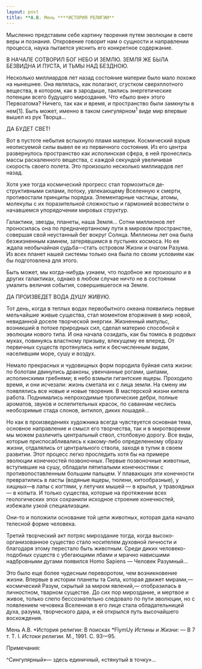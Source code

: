 ```yaml
---
layout: post
title: **А.В. Мень ****ИСТОРИЯ РЕЛИГИИ**
---
```


Мысленно представим себе картину творения путем эволюции в свете веры и
познания. Откровение говорит нам о сущности и направлении процесса,
наука пытается уяснить его конкретное содержание.

В НАЧАЛЕ СОТВОРИЛ БОГ НЕБО И ЗЕМЛЮ. ЗЕМЛЯ ЖЕ БЫЛА БЕЗВИДНА И ПУСТА, И
ТЬМЫ НАД БЕЗДНОЮ.

Несколько миллиардов лет назад состояние материи было мало похоже на
нынешнее. Она являлась, как полагают, сгустком сверх­плотного
вещества, в котором, как в зародыше, таились энергетиче­ские
потенции всего будущего мироздания. Что «было вне» этого
Первоатома? Ничего, так как и время, и пространство были
замк­нуты в нем\[1\]. Быть может, именно в таком
сингулярном<sup>1</sup> виде мир впервые вышел из рук
Творца...

ДА БУДЕТ СВЕТ\!

Вот в пустоте небытия вспыхнуло пламя материи. Космический взрыв
неописуемой силы вывел ее из первичного состояния. Из его центра
развернулось пространство как исполинская сфера, в ней пронеслись массы
раскаленного вещества, с каждой секундой уве­личивая скорость своего
полета. Это произошло несколько милли­ардов лет назад.

Хотя уже тогда космический прогресс стал тормозиться де­структивными
силами, потоку, увлекающему Вселенную к смерти, противостали
принципы порядка. Элементарные частицы, атомы, молекулы с их
поразительной сложностью и гармонией возвестили о начавшемся
упорядочении мировых структур.

Галактики, звезды, планеты, наша Земля... Сотни миллионов лет
проносилась она по предначертанному пути в мировом
пространст­ве, совершая свой неустанный бег вокруг Солнца.
Миллионы лет она была безжизненным камнем, затерявшимся в пустынях
космо­са. Но ее ждала необычайная судьба—стать островом Жизни и
очагом Разума. Из всех планет нашей системы только она была по
своим условиям как бы подготовлена для этого.

Быть может, мы когда-нибудь узнаем, что подобное же про­изошло и в
других галактиках, однако в любом случае ничто не в состоянии
умалить величия события, совершившегося на Земле.

ДА ПРОИЗВЕДЕТ ВОДА ДУШУ ЖИВУЮ.

Тот день, когда в теплых водах первобытного океана появились первые
мельчайшие живые существа, стал моментом вторжения в мир новой,
невиданной доселе творческой энергии. Жизненный импульс, возникший в
потоке природных сил, сделал материю способной к эволюции нового типа. И
она начала созидать, как бы томясь в родовых муках, повинуясь властному
призыву, влекущему ее вперед. От первичных существ протянулись нити к
бесчислен­ным видам, населившим море, сушу и воздух.

Немало прекрасных и чудовищных форм породила буйная сила жизни: по
болотам двинулись драконы, увенчанные рогами, шипа­ми,
исполинскими гребнями; в небо взмыли гигантские ящеры.
Проходило время, и они исчезали: жизнь сметала их с лица земли. На
смену им появлялись все новые и новые творения. В мастерской жизни
кипела работа. Поднимались непроходимые тропические дебри, полные
ароматов, звуков и ослепительных красок, по саван­нам неслись
необозримые стада слонов, антилоп, диких лошадей...

Но как в произведениях художника всегда чувствуется основная тема,
основное направление и смысл его творчества, так и в миротворении
мы можем различить центральный ствол, столбовую дорогу. Все виды,
которые приспосабливались к какому-либо опре­деленному образу
жизни, отдалялись от центрального ствола, захо­дя в тупик в своем
развитии. Этот процесс легко проследить хотя бы на примере эволюции
конечностей позвоночных. Первые позво­ночные животные, вступившие на
сушу, обладали пятипалыми конечностями с противопоставленным большим
пальцем. У плава­ющих эти конечности превратились в ласты (водяные
ящеры, тюлени, китообразные), у хищных—в лапы с когтями, у летучих
мышей — в крылья, у травоядных — в копыта. И только существа, которые
на протяжении всех геологических эпох сохранили исход­ное строение
конечностей, избежали узкой специализации.

Они-то и положили основание той цепи животных, которая дала начало
телесной форме человека.

Третий творческий акт потряс мироздание тогда, когда
высоко­организованное существо стало носителем
духовной личности и благодаря этому перестало быть животным. Среди
диких человеко- подобных существ с убегающими лбами и мрачно нависшими
надбровными дугами появился Homo Sapiens — Человек Разум­ный...

Это было еще более чудесным переворотом, чем возникновение жизни.
Впервые в истории планеты та Сила, которая движет мира­ми,—
космический Разум, скрытый за миром явлений,— отобрази­лась в
личностном, тварном существе. До сих пор мироздание, и мертвое и
живое, только слепо бессознательно следовало по пути эволюции, но с
появлением чечовека Вселенная в его лице стала обладательницей духа,
разума, творческого дара, и ей открылся путь высочайшего восхождения.

Мень А.В. *История религии: В поисках *FîymUy *Истины и Жизни:* — В 7 т.
T. I. *Истоки религии.* М., 1991. С. 93—95.

Примечания:

^Сингулярный»— здесь единичный, «стянутый в точку»...

